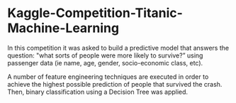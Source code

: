 # Kaggle-Competition-Titanic-Machine-Learning

In this competition it was asked to build a predictive model that answers the question: "what sorts of people were more likely to survive?” using passenger data (ie name, age, gender, socio-economic class, etc).

A number of feature engineering techniques are executed in order to achieve the highest possible prediction of people that survived the crash. Then, binary classification using a Decision Tree was applied.
